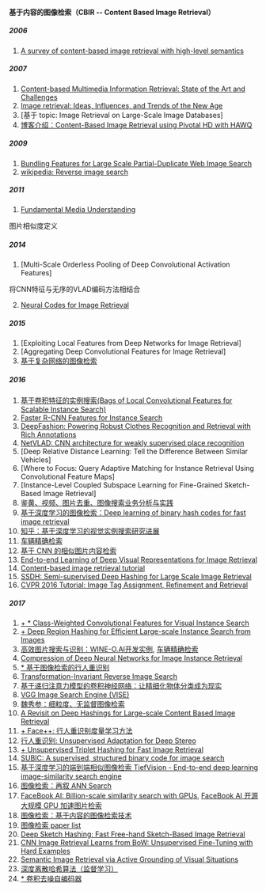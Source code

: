 #### 基于内容的图像检索（CBIR -- Content Based Image Retrieval）

##### 2006
1. [A survey of content-based image retrieval with high-level semantics](http://www.baskent.edu.tr/~hogul/RA1.pdf)

##### 2007
1. [Content-based Multimedia Information Retrieval: State of the Art and Challenges](http://www.ugmode.com/prior_art/lew2006cbm.pdf)
2. [Image retrieval: Ideas, Influences, and Trends of the New Age](http://infolab.stanford.edu/~wangz/project/imsearch/review/JOUR/)
3. [基于 topic: Image Retrieval on Large-Scale Image Databases]
4. [博客介绍：Content-Based Image Retrieval using Pivotal HD with HAWQ](https://content.pivotal.io/blog/content-based-image-retrieval-using-pivotal-hd-with-hawq)

##### 2009
1. [Bundling Features for Large Scale Partial-Duplicate Web Image Search](https://www.microsoft.com/en-us/research/publication/bundling-features-for-large-scale-partial-duplicateweb-image-search/?from=http%3A%2F%2Fresearch.microsoft.com%2Fpubs%2F80803%2Fcvpr_2009_bundle.pdf)
2. [wikipedia: Reverse image search](https://en.wikipedia.org/wiki/Reverse_image_search#cite_note-7)

##### 2011
1. [Fundamental Media Understanding](http://www.gbv.de/dms/weimar/toc/669061174_toc.pdf)

图片相似度定义

##### 2014
1. [Multi-Scale Orderless Pooling of Deep Convolutional Activation Features]

将CNN特征与无序的VLAD编码方法相结合

2. [Neural Codes for Image Retrieval](https://arxiv.org/pdf/1404.1777.pdf)

##### 2015
1. [Exploiting Local Features from Deep Networks for Image Retrieval]
2. [Aggregating Deep Convolutional Features for Image Retrieval]
3. [基于复杂网络的图像检索](https://www.ncbi.nlm.nih.gov/pmc/articles/PMC4667282/)

##### 2016
1. [基于卷积特征的实例搜索(Bags of Local Convolutional Features for Scalable Instance Search)](https://github.com/imatge-upc/retrieval-2016-icmr)
2. [Faster R-CNN Features for Instance Search](https://github.com/imatge-upc/retrieval-2016-deepvision)
3. [DeepFashion: Powering Robust Clothes Recognition and Retrieval with Rich Annotations](http://personal.ie.cuhk.edu.hk/~lz013/projects/DeepFashion.html)
4. [NetVLAD: CNN architecture for weakly supervised place recognition](http://www.di.ens.fr/willow/research/netvlad/)
5. [Deep Relative Distance Learning: Tell the Difference Between Similar Vehicles]
6. [Where to Focus: Query Adaptive Matching for Instance Retrieval Using Convolutional Feature Maps]
7. [Instance-Level Coupled Subspace Learning for Fine-Grained Sketch-Based Image Retrieval]
9. [鉴黄、视频、图片去重、图像搜索业务分析与实践](https://yq.aliyun.com/articles/64959?utm_campaign=wenzhang&utm_medium=article&utm_source=QQ-qun&utm_content=m_7920)
10. [基于深度学习的图像检索：Deep learning of binary hash codes for fast image retrieval](https://zhuanlan.zhihu.com/p/23891866)
11. [知乎：基于深度学习的视觉实例搜索研究进展](https://zhuanlan.zhihu.com/p/22265265)
12. [车辆精确检索](https://github.com/iamhankai/vehicle-retrieval-kCNNs)
13. [基于 CNN 的相似图片内容检索](https://blogs.technet.microsoft.com/machinelearning/2016/11/28/deep-learning-part-4-content-based-similar-image-retrieval-using-cnn/)
14. [End-to-end Learning of Deep Visual Representations for Image Retrieval](https://arxiv.org/abs/1610.07940)
15. [Content-based image retrieval tutorial](https://arxiv.org/abs/1608.03811)
16. [SSDH: Semi-supervised Deep Hashing for Large Scale Image Retrieval](https://arxiv.org/abs/1607.08477)
17. [CVPR 2016 Tutorial: Image Tag Assignment, Refinement and Retrieval](http://www.micc.unifi.it/tagsurvey/downloads/CVPR2016-Image-Tag-Assignment-Refinement-Retrieval.pdf)

##### 2017
1. [+ * Class-Weighted Convolutional Features for Visual Instance Search](https://github.com/imatge-upc/retrieval-2017-cam)
2. [+ Deep Region Hashing for Efficient Large-scale Instance Search from Images](https://arxiv.org/abs/1701.07901)
3. [高效图片搜索与识别：WINE-O.AI开发实例](https://github.com/mlgill/scipy_2017_wine-o.ai),
   [车辆精确检索](https://github.com/iamhankai/vehicle-retrieval-kCNNs)
4. [Compression of Deep Neural Networks for Image Instance Retrieval](https://arxiv.org/abs/1701.04923)
5. [* 基于图像检索的行人重识别](https://mp.weixin.qq.com/s?__biz=MzIwMTc4ODE0Mw==&mid=2247486312&idx=1&sn=41016c176811ec61b5613e252c568680&chksm=96e9d4e8a19e5dfe3d9c25a9a7a05ec1526ac7bf79cf50768631cc405bab1050712705ecca7a#rd)
6. [Transformation-Invariant Reverse Image Search](https://github.com/pippy360/transformationInvariantImageSearch)
7. [基于递归注意力模型的卷积神经网络：让精细化物体分类成为现实](https://weibo.com/ttarticle/p/show?id=2309404133830159114110)
8. [VGG Image Search Engine (VISE)](http://www.robots.ox.ac.uk/~vgg/software/vise/)
9. [魏秀参：细粒度、无监督图像检索](https://mp.weixin.qq.com/s/XAfwhfQHDIhv1b4FxD_X0g)
10. [A Revisit on Deep Hashings for Large-scale Content Based Image Retrieval](https://arxiv.org/pdf/1711.06016.pdf)
11. [+ Face++: 行人重识别度量学习方法](https://mp.weixin.qq.com/s?__biz=MzIwMTc4ODE0Mw==&mid=2247486474&idx=1&sn=b8391ab277c543acf183acd6213138f4&chksm=96e9d38aa19e5a9c28d8f22e0246442099f1dd6de3dbf3c0b3dc0d68a78f5cda60281cc06074#rd)
12. [行人重识别: Unsupervised Adaptation for Deep Stereo](http://www.paperweekly.site/papers/1084)
13. [+ Unsupervised Triplet Hashing for Fast Image Retrieval](https://arxiv.org/abs/1702.08798)
14. [SUBIC: A supervised, structured binary code for image search]()
15. [基于深度学习的端到端相似图像检索 TiefVision - End-to-end deep learning image-similarity search engine](https://github.com/paucarre/tiefvision)
16. [图像检索：再叙 ANN Search](http://yongyuan.name/blog/ann-search.html?hmsr=toutiao.io&utm_medium=toutiao.io&utm_source=toutiao.io)
17. [FaceBook AI: Billion-scale similarity search with GPUs](https://arxiv.org/pdf/1702.08734.pdf),
    [FaceBook AI 开源大规模 GPU 加速图片检索](https://github.com/facebookresearch/faiss)
18. [图像检索：基于内容的图像检索技术](http://yongyuan.name/blog/cbir-technique-summary.html)
19. [图像检索 paper list](https://github.com/willard-yuan/awesome-cbir-papers)
20. [Deep Sketch Hashing: Fast Free-hand Sketch-Based Image Retrieval](https://github.com/ymcidence/DeepSketchHashing)
21. [CNN Image Retrieval Learns from BoW: Unsupervised Fine-Tuning with Hard Examples](http://cmp.felk.cvut.cz/cnnimageretrieval/)
22. [Semantic Image Retrieval via Active Grounding of Visual Situations](https://arxiv.org/abs/1711.00088)
23. [深度离散哈希算法（监督学习）](https://mp.weixin.qq.com/s?__biz=MzA3MzI4MjgzMw==&mid=2650732724&idx=5&sn=c4761aa946af3f714df57396d8172454&chksm=871b3ccab06cb5dccd43d63a2a1a7693acae62a0f98ab60f229896ed933afe0bbdb3544f8792#rd)
24. [* 卷积去噪自编码器](https://blog.sicara.com/keras-tutorial-content-based-image-retrieval-convolutional-denoising-autoencoder-dc91450cc511)
